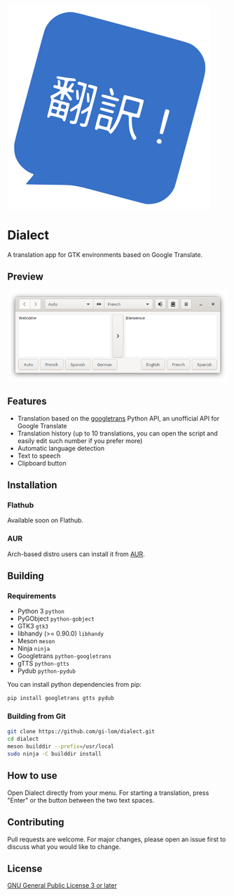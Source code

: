 ![Dialect icon](data/com.github.gi_lom.dialect.svg?raw=true)

# Dialect

A translation app for GTK environments based on Google Translate.

## Preview

![Dialect](preview.png?raw=true)

## Features

- Translation based on the [googletrans](https://github.com/ssut/py-googletrans) Python API, an unofficial API for Google Translate
- Translation history (up to 10 translations, you can open the script and easily edit such number if you prefer more)
- Automatic language detection
- Text to speech
- Clipboard button

## Installation

### Flathub

Available soon on Flathub.

### AUR

Arch-based distro users can install it from [AUR](https://aur.archlinux.org/packages/dialect/).

## Building

### Requirements

- Python 3 `python`
- PyGObject `python-gobject`
- GTK3 `gtk3`
- libhandy (>= 0.90.0) `libhandy`
- Meson `meson`
- Ninja `ninja`
- Googletrans `python-googletrans`
- gTTS `python-gtts`
- Pydub `python-pydub`

You can install python dependencies from pip:

```bash
pip install googletrans gtts pydub
```

### Building from Git

```bash
git clone https://github.com/gi-lom/dialect.git
cd dialect
meson builddir --prefix=/usr/local
sudo ninja -C builddir install
```

## How to use

Open Dialect directly from your menu. For starting a translation, press "Enter" or the button between the two text spaces.

## Contributing

Pull requests are welcome. For major changes, please open an issue first to discuss what you would like to change.

## License

[GNU General Public License 3 or later](https://www.gnu.org/licenses/gpl-3.0.en.html)
